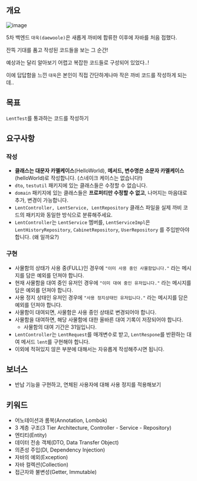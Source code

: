 ## 개요

![image](https://github.com/Ssuamje/cabi_on_board/assets/105692206/79f1d8fb-d180-440e-b45a-3ed43d68f2f3)

5차 백엔드 `대욱(daewoole)`은 새롭게 까비에 합류한 이후에 자바를 처음 접했다.

잔뜩 기대를 품고 작성된 코드들을 보는 그 순간!

예상과는 달리 알아보기 어렵고 복잡한 코드들로 구성되어 있었다..!

이에 답답함을 느낀 `대욱`은 본인이 직접 간단하게나마 작은 까비 코드를 작성하게 되는데..

## 목표

`LentTest`를 통과하는 코드를 작성하기

## 요구사항

### 작성

- **클래스는 대문자 카멜케이스**(HelloWorld), **메서드, 변수명은 소문자 카멜케이스**(helloWorld)로 작성합니다. (스네이크 케이스는 없습니다!)
- `dto`, `testutil` 패키지에 있는 클래스들은 수정할 수 없습니다.
- `domain` 패키지에 있는 클래스들은 **프로퍼티만 수정할 수 없고**, 나머지는 마음대로 추가, 변경이 가능합니다.
- `LentController, LentService, LentRepository` 클래스 파일을 실제 까비 코드의 패키지와 동일한 방식으로 분류해주세요.
- `LentController`는 `LentService` 멤버를, `LentServiceImpl`은 `LentHistoryRepository`, `CabinetRepository`, `UserRepository`
  를 주입받아야 합니다. (왜 일까요?)

### 구현

- 사물함의 상태가 사용 중(FULL)인 경우에 `"이미 사용 중인 사물함입니다."` 라는 메시지를 담은 예외를 던져야 합니다.
- 현재 사물함을 대여 중인 유저인 경우에 `"이미 대여 중인 유저입니다."` 라는 메시지를 담은 예외를 던져야 합니다.
- 사용 정지 상태인 유저인 경우에 `"사용 정지상태인 유저입니다."` 라는 메시지를 담은 예외를 던져야 합니다.
- 사물함이 대여되면, 사물함은 사용 중인 상태로 변경되어야 합니다.
- 사물함을 대여하면, 해당 사물함에 대한 올바른 대여 기록이 저장되어야 합니다.
    - 사물함의 대여 기간은 31일입니다.
- `LentController`는 `LentRequest`를 매개변수로 받고, `LentRespone`를 반환하는 대여 메서드 `lent`를 구현해야 합니다.
- 이외에 적혀있지 않은 부분에 대해서는 자유롭게 작성해주시면 됩니다.

## 보너스

- 반납 기능을 구현하고, 연체된 사용자에 대해 사용 정지를 적용해보기

## 키워드

- 어노테이션과 롬복(Annotation, Lombok)
- 3 계층 구조(3 Tier Architecture, Controller - Service - Repository)
- 엔티티(Entity)
- 데이터 전송 객체(DTO, Data Transfer Object)
- 의존성 주입(DI, Dependency Injection)
- 자바의 예외(Exception)
- 자바 컬렉션(Collection)
- 접근자와 불변성(Getter, Immutable)
